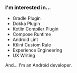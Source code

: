 ### I'm interested in...

- Gradle Plugin
- Dokka Plugin
- Kotlin Compiler Plugin
- Compose Runtime
- Android Lint
- Ktlint Custom Rule
- Experience Engineering
- UX Writing

And... I'm an Android developer.
